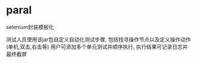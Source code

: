 paral
=====

selenium封装模板化


测试人员使用该jar包自定义自动化测试步骤, 包括找寻操作节点以及定义操作动作(单机,双击,右击等)
用户可添加多个单元测试并顺序执行, 执行结果可记录日志并最终截屏
